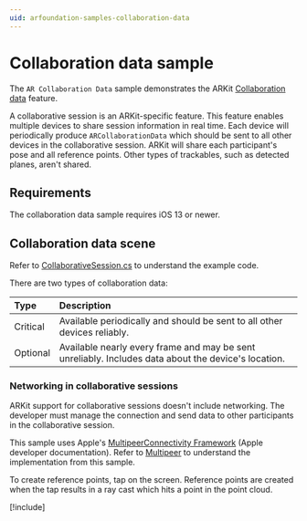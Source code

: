 ```yaml
---
uid: arfoundation-samples-collaboration-data
---
```

# Collaboration data sample

The `AR Collaboration Data` sample demonstrates the ARKit [Collaboration data](https://developer.apple.com/documentation/arkit/arcollaborationdata) feature.

A collaborative session is an ARKit-specific feature. This feature enables multiple devices to share session information in real time. Each device will periodically produce `ARCollaborationData` which should be sent to all other devices in the collaborative session. ARKit will share each participant's pose and all reference points. Other types of trackables, such as detected planes, aren't shared.

## Requirements

The collaboration data sample requires iOS 13 or newer.

## Collaboration data scene

Refer to [CollaborativeSession.cs](https://github.com/Unity-Technologies/arfoundation-samples/blob/main/Assets/Scenes/ARKit/ARCollaborationData/CollaborativeSession.cs) to understand the example code.

There are two types of collaboration data:

| Type          | Description                                                              |
| :------------ | :----------------------------------------------------------------------- |
| Critical      | Available periodically and should be sent to all other devices reliably. |
| Optional      | Available nearly every frame and may be sent unreliably. Includes data about the device's location. |

### Networking in collaborative sessions

ARKit support for collaborative sessions doesn't include networking. The developer must manage the connection and send data to other participants in the collaborative session.

This sample uses Apple's [MultipeerConnectivity Framework](https://developer.apple.com/documentation/multipeerconnectivity) (Apple developer documentation). Refer to [Multipeer](https://github.com/Unity-Technologies/arfoundation-samples/tree/main/Assets/Scripts/Runtime/Multipeer) to understand the implementation from this sample.

To create reference points, tap on the screen. Reference points are created when the tap results in a ray cast which hits a point in the point cloud.

[!include[](../../snippets/apple-arkit-trademark.md)]
